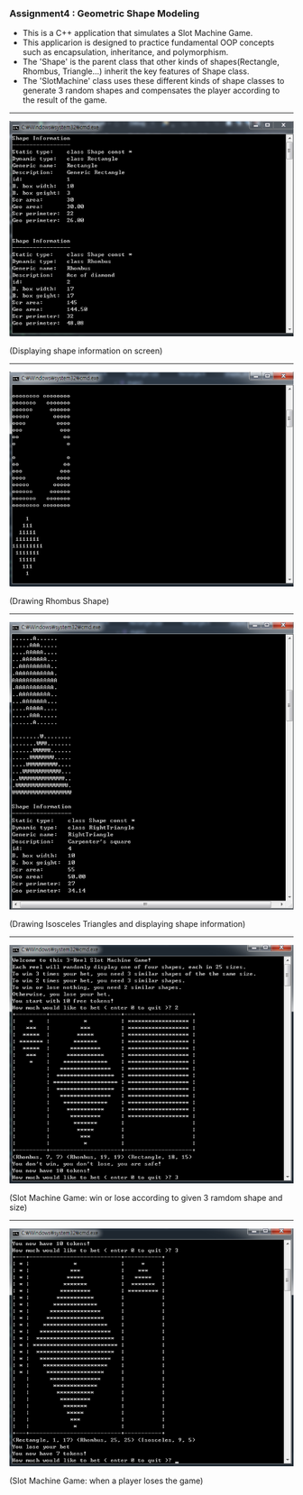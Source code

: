 ### Assignment4 : Geometric Shape Modeling
- This is a C++ application that simulates a Slot Machine Game.
- This applicarion is designed to practice fundamental OOP concepts such as encapsulation, inheritance, and polymorphism.
- The 'Shape' is the parent class that other kinds of shapes(Rectangle, Rhombus, Triangle...) inherit the key features of Shape class.
- The 'SlotMachine' class uses these different kinds of shape classes to generate 3 random shapes and compensates the player
according to the result of the game.

---

![Assignment4 Screenshoot1](/img/cpp_a4_1.png)

(Displaying shape information on screen)

---
![Assignment4 Screenshoot1](/img/cpp_a4_2.png)

(Drawing Rhombus Shape)

---
![Assignment4 Screenshoot1](/img/cpp_a4_3.png)

(Drawing Isosceles Triangles and displaying shape information)

---
![Assignment4 Screenshoot1](/img/cpp_a4_4.png)

(Slot Machine Game: win or lose according to given 3 ramdom shape and size)

---
![Assignment4 Screenshoot1](/img/cpp_a4_5.png)

(Slot Machine Game: when a player loses the game)
